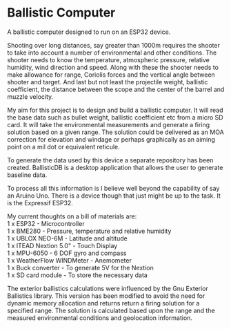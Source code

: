 # Ballistic Computer

A ballistic computer designed to run on an ESP32 device.

Shooting over long distances, say greater than 1000m requires the shooter to take into account a number of environmental and other conditions.  The shooter needs to know the temperature, atmospheric pressure, relative humidity, wind direction and speed.  Along with these the shooter needs to make allowance for range, Coriolis forces and the vertical angle between shooter and target.  And last but not least the projectile weight, ballistic coefficient, the distance between the scope and the center of the barrel and muzzle velocity.

My aim for this project is to design and build a ballistic computer.  It will read the base data such as bullet weight, ballistic coefficient etc from a micro SD card. It will take the environmental measurements and generate a firing solution based on a given range.  The solution could be delivered as an MOA correction for elevation and windage or perhaps graphically as an aiming point on a mil dot or equivalent reticule.

To generate the data used by this device a separate repository has been created.  BallisticDB is a desktop application that allows the user to generate baseline data.

To process all this information is I believe well beyond the capability of say an Aruino Uno.  There is a device though that just might be up to the task.  It is the Expressif ESP32.

My current thoughts on a bill of materials are:<br>
1 x ESP32                 - Microcontroller<br>
1 x BME280                - Pressure, temperature and relative humidity        
1 x UBLOX NEO-6M          - Latitude and altitude<br>
1 x ITEAD Nextion 5.0"    - Touch Display<br>
1 x MPU-6050              - 6 DOF gyro and compass<br>
1 x WeatherFlow WINDMeter - Anemometer<br>
1 x Buck converter        - To generate 5V for the Nextion<br>
1 x SD card module        - To store the necessary data

The exterior ballistics calculations were influenced by the Gnu Exterior Ballistics library.  This version has been modified to avoid the need for dynamic memory allocation and returns return a firing solution for a specified range.  The solution is calculated based upon the range and the measured environmental conditions and geolocation information.
